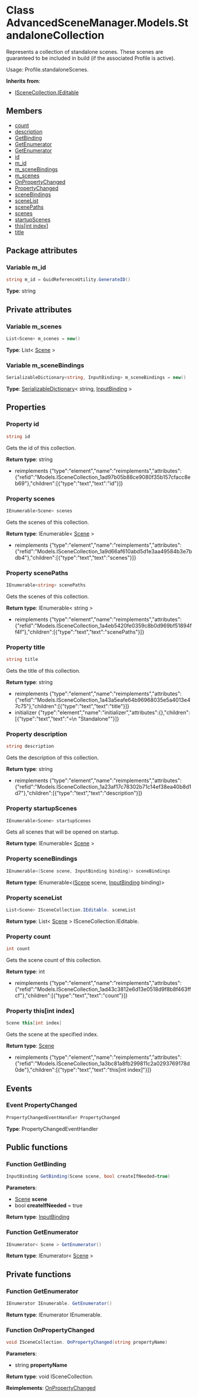 <a id="Models.StandaloneCollection"></a>
# Class AdvancedSceneManager.Models.StandaloneCollection






Represents a collection of standalone scenes. These scenes are guaranteed to be included in build (if the associated Profile is active).

Usage: Profile.standaloneScenes.

**Inherits from**:

* [ISceneCollection.IEditable](undefined.md#undefined)

## Members

* [count](Models.StandaloneCollection.md#Models.StandaloneCollection_1ad43c3812e6d13e0518d9f8b8f463ffcf)
* [description](Models.StandaloneCollection.md#Models.StandaloneCollection_1a23af17c78302b71c14ef38ea40b8d1d7)
* [GetBinding](Models.StandaloneCollection.md#Models.StandaloneCollection_1aab281ad38578011b5c1f1fedf1247882)
* [GetEnumerator](Models.StandaloneCollection.md#Models.StandaloneCollection_1ae60b505e2045bbbc3b9e03a38d68553c)
* [GetEnumerator](Models.StandaloneCollection.md#Models.StandaloneCollection_1a7d819d2ba8ffadd29113c811ce043c9f)
* [id](Models.StandaloneCollection.md#Models.StandaloneCollection_1ad97b05b88ce9080f35b157cfacc8eb69)
* [m\_id](Models.StandaloneCollection.md#Models.StandaloneCollection_1aaf217350cb1ae633b3b18fbcb7e14b9b)
* [m\_sceneBindings](Models.StandaloneCollection.md#Models.StandaloneCollection_1aafcfa3afe6a19a0d90f4109eabe3782a)
* [m\_scenes](Models.StandaloneCollection.md#Models.StandaloneCollection_1a2173b2279f625a6fe901c499e1e2d9f0)
* [OnPropertyChanged](Models.StandaloneCollection.md#Models.StandaloneCollection_1a9a4608a54c3af1bb8cb6eece3944e82f)
* [PropertyChanged](Models.StandaloneCollection.md#Models.StandaloneCollection_1aa421d817626998e9bcafaf0d70106b7f)
* [sceneBindings](Models.StandaloneCollection.md#Models.StandaloneCollection_1afd9aa0102dcd88330b34312a23268e74)
* [sceneList](Models.StandaloneCollection.md#Models.StandaloneCollection_1a112bbfabfea416165ee76b362326a95a)
* [scenePaths](Models.StandaloneCollection.md#Models.StandaloneCollection_1a4eb5420fe0359c8b0d969bf51894ff4f)
* [scenes](Models.StandaloneCollection.md#Models.StandaloneCollection_1a9d66af610abd5d1e3aa49584b3e7bdb4)
* [startupScenes](Models.StandaloneCollection.md#Models.StandaloneCollection_1a96ee8c52579803dc11f91ccbfb6e7f6f)
* [this[int index]](Models.StandaloneCollection.md#Models.StandaloneCollection_1a3bc81a8fb299811c2a0293769178d0de)
* [title](Models.StandaloneCollection.md#Models.StandaloneCollection_1a43a5eafe64b96968035e5a4013e47c75)

## Package attributes

<a id="Models.StandaloneCollection_1aaf217350cb1ae633b3b18fbcb7e14b9b"></a>
### Variable m\_id





```csharp
string m_id = GuidReferenceUtility.GenerateID()
```







**Type**: string





## Private attributes

<a id="Models.StandaloneCollection_1a2173b2279f625a6fe901c499e1e2d9f0"></a>
### Variable m\_scenes





```csharp
List<Scene> m_scenes = new()
```







**Type**: List< [Scene](Models.Scene.md#Models.Scene) >





<a id="Models.StandaloneCollection_1aafcfa3afe6a19a0d90f4109eabe3782a"></a>
### Variable m\_sceneBindings





```csharp
SerializableDictionary<string, InputBinding> m_sceneBindings = new()
```







**Type**: [SerializableDictionary](Utility.SerializableDictionary.md#Utility.SerializableDictionary)< string, [InputBinding](Models.InputBinding.md#Models.InputBinding) >





## Properties

<a id="Models.StandaloneCollection_1ad97b05b88ce9080f35b157cfacc8eb69"></a>
### Property id





```csharp
string id
```

Gets the id of this collection.





**Return type**: string




* reimplements {"type":"element","name":"reimplements","attributes":{"refid":"Models.ISceneCollection_1ad97b05b88ce9080f35b157cfacc8eb69"},"children":[{"type":"text","text":"id"}]}

<a id="Models.StandaloneCollection_1a9d66af610abd5d1e3aa49584b3e7bdb4"></a>
### Property scenes





```csharp
IEnumerable<Scene> scenes
```

Gets the scenes of this collection.





**Return type**: IEnumerable< [Scene](Models.Scene.md#Models.Scene) >




* reimplements {"type":"element","name":"reimplements","attributes":{"refid":"Models.ISceneCollection_1a9d66af610abd5d1e3aa49584b3e7bdb4"},"children":[{"type":"text","text":"scenes"}]}

<a id="Models.StandaloneCollection_1a4eb5420fe0359c8b0d969bf51894ff4f"></a>
### Property scenePaths





```csharp
IEnumerable<string> scenePaths
```

Gets the scenes of this collection.





**Return type**: IEnumerable< string >




* reimplements {"type":"element","name":"reimplements","attributes":{"refid":"Models.ISceneCollection_1a4eb5420fe0359c8b0d969bf51894ff4f"},"children":[{"type":"text","text":"scenePaths"}]}

<a id="Models.StandaloneCollection_1a43a5eafe64b96968035e5a4013e47c75"></a>
### Property title





```csharp
string title
```

Gets the title of this collection.





**Return type**: string




* reimplements {"type":"element","name":"reimplements","attributes":{"refid":"Models.ISceneCollection_1a43a5eafe64b96968035e5a4013e47c75"},"children":[{"type":"text","text":"title"}]}
* initializer {"type":"element","name":"initializer","attributes":{},"children":[{"type":"text","text":"=\n            \"Standalone\""}]}

<a id="Models.StandaloneCollection_1a23af17c78302b71c14ef38ea40b8d1d7"></a>
### Property description





```csharp
string description
```

Gets the description of this collection.





**Return type**: string




* reimplements {"type":"element","name":"reimplements","attributes":{"refid":"Models.ISceneCollection_1a23af17c78302b71c14ef38ea40b8d1d7"},"children":[{"type":"text","text":"description"}]}

<a id="Models.StandaloneCollection_1a96ee8c52579803dc11f91ccbfb6e7f6f"></a>
### Property startupScenes





```csharp
IEnumerable<Scene> startupScenes
```

Gets all scenes that will be opened on startup.





**Return type**: IEnumerable< [Scene](Models.Scene.md#Models.Scene) >





<a id="Models.StandaloneCollection_1afd9aa0102dcd88330b34312a23268e74"></a>
### Property sceneBindings





```csharp
IEnumerable<(Scene scene, InputBinding binding)> sceneBindings
```







**Return type**: IEnumerable<([Scene](Models.Scene.md#Models.Scene) scene, [InputBinding](Models.InputBinding.md#Models.InputBinding) binding)>





<a id="Models.StandaloneCollection_1a112bbfabfea416165ee76b362326a95a"></a>
### Property sceneList





```csharp
List<Scene> ISceneCollection.IEditable. sceneList
```







**Return type**: List< [Scene](Models.Scene.md#Models.Scene) > ISceneCollection.IEditable.





<a id="Models.StandaloneCollection_1ad43c3812e6d13e0518d9f8b8f463ffcf"></a>
### Property count





```csharp
int count
```

Gets the scene count of this collection.





**Return type**: int




* reimplements {"type":"element","name":"reimplements","attributes":{"refid":"Models.ISceneCollection_1ad43c3812e6d13e0518d9f8b8f463ffcf"},"children":[{"type":"text","text":"count"}]}

<a id="Models.StandaloneCollection_1a3bc81a8fb299811c2a0293769178d0de"></a>
### Property this[int index]





```csharp
Scene this[int index]
```

Gets the scene at the specified index.





**Return type**: [Scene](Models.Scene.md#Models.Scene)




* reimplements {"type":"element","name":"reimplements","attributes":{"refid":"Models.ISceneCollection_1a3bc81a8fb299811c2a0293769178d0de"},"children":[{"type":"text","text":"this[int index]"}]}

## Events

<a id="Models.StandaloneCollection_1aa421d817626998e9bcafaf0d70106b7f"></a>
### Event PropertyChanged





```csharp
PropertyChangedEventHandler PropertyChanged
```







**Type**: PropertyChangedEventHandler





## Public functions

<a id="Models.StandaloneCollection_1aab281ad38578011b5c1f1fedf1247882"></a>
### Function GetBinding



```csharp
InputBinding GetBinding(Scene scene, bool createIfNeeded=true)
```







**Parameters**:

* [Scene](Models.Scene.md#Models.Scene) **scene**
* bool **createIfNeeded** = true 

**Return type**: [InputBinding](Models.InputBinding.md#Models.InputBinding)





<a id="Models.StandaloneCollection_1ae60b505e2045bbbc3b9e03a38d68553c"></a>
### Function GetEnumerator



```csharp
IEnumerator< Scene > GetEnumerator()
```







**Return type**: IEnumerator< [Scene](Models.Scene.md#Models.Scene) >





## Private functions

<a id="Models.StandaloneCollection_1a7d819d2ba8ffadd29113c811ce043c9f"></a>
### Function GetEnumerator



```csharp
IEnumerator IEnumerable. GetEnumerator()
```







**Return type**: IEnumerator IEnumerable.





<a id="Models.StandaloneCollection_1a9a4608a54c3af1bb8cb6eece3944e82f"></a>
### Function OnPropertyChanged



```csharp
void ISceneCollection. OnPropertyChanged(string propertyName)
```







**Parameters**:

* string **propertyName**

**Return type**: void ISceneCollection.

**Reimplements**: [OnPropertyChanged](Models.ISceneCollection.md#Models.ISceneCollection_1a403d1e228ed7265c791ba34ecce7a0de)






[static]: https://img.shields.io/badge/-static-lightgrey (static)



